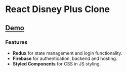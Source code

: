 # React Disney Plus Clone

## [Demo](https://disney-plus-home-clone.web.app/)

### Features

- **Redux** for state management and login functionality.
- **Firebase** for authentication, backend and hosting.
- **Styled Components** for CSS in JS styling.
